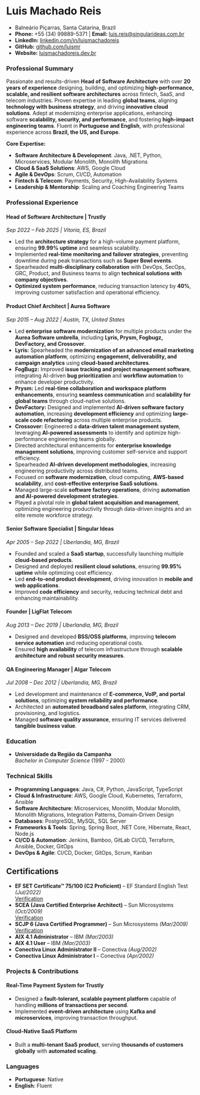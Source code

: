 # Luis Machado Reis
* Balneário Piçarras, Santa Catarina, Brazil
* **Phone:** +55 (34) 99889-5371 | **Email:** [luis.reis@singularideas.com.br](mailto\:luis.reis@singularideas.com.br)
* **LinkedIn:** [linkedin.com/in/luismachadoreis](https://linkedin.com/in/luismachadoreis)
* **GitHub:** [github.com/luismr](https://github.com/luismr)
* **Website:** [luismachadoreis.dev.br](https://luismachadoreis.dev.br/)

### **Professional Summary**

Passionate and results-driven **Head of Software Architecture** with over **20 years of experience** designing, building, and optimizing **high-performance, scalable, and resilient software architectures** across fintech, SaaS, and telecom industries. Proven expertise in leading **global teams**, aligning **technology with business strategy**, and driving **innovative cloud solutions**. Adept at modernizing enterprise applications, enhancing software **scalability, security, and performance**, and fostering **high-impact engineering teams**. Fluent in **Portuguese and English**, with professional experience across **Brazil, the US, and Europe**.

**Core Expertise:**

- **Software Architecture & Development**: Java, .NET, Python, Microservices, Modular Monolith, Monolith Migrations
- **Cloud & SaaS Solutions**: AWS, Google Cloud
- **Agile & DevOps**: Scrum, CI/CD, Automation
- **Fintech & Telecom**: Payments, Security, High-Availability Systems
- **Leadership & Mentorship**: Scaling and Coaching Engineering Teams


### **Professional Experience**

#### **Head of Software Architecture | Trustly**  
*Sep 2022 – Feb 2025 | Vitoria, ES, Brazil*  
- Led the **architecture strategy** for a high-volume payment platform, ensuring **99.99% uptime** and seamless scalability.
- Implemented **real-time monitoring and failover strategies**, preventing downtime during peak transactions such as **Super Bowl events**.
- Spearheaded **multi-disciplinary collaboration** with DevOps, SecOps, GRC, Product, and Business teams to align **technical solutions with company objectives**.
- **Optimized system performance**, reducing transaction latency by **40%**, improving customer satisfaction and operational efficiency.

#### **Product Chief Architect | Aurea Software**  
*Sep 2015 – Aug 2022 | Austin, TX, United States*  
- Led **enterprise software modernization** for multiple products under the **Aurea Software umbrella**, including **Lyris, Prysm, Fogbugz, DevFactory, and Crossover**.
- **Lyris:** Spearheaded the **modernization of an advanced email marketing automation platform**, optimizing **engagement, deliverability, and campaign analytics** using **cloud-based architectures**.
- **FogBugz:** Improved **issue tracking and project management software**, integrating AI-driven **bug prioritization** and **workflow automation** to enhance developer productivity.
- **Prysm:** Led **real-time collaboration and workspace platform enhancements**, ensuring **seamless communication** and **scalability for global teams** through cloud-native solutions.
- **DevFactory:** Designed and implemented **AI-driven software factory automation**, increasing **development efficiency** and optimizing **large-scale code refactoring** across multiple enterprise products.
- **Crossover:** Engineered a **data-driven talent management system**, leveraging **AI-powered assessments** to identify and optimize high-performance engineering teams globally.
- Directed architectural enhancements for **enterprise knowledge management solutions**, improving customer self-service and support efficiency.
- Spearheaded **AI-driven development methodologies**, increasing engineering productivity across distributed teams.
- Focused on **software modernization**, cloud computing, **AWS-based scalability**, and **cost-effective enterprise SaaS solutions**.
- Managed large-scale **software factory operations**, driving **automation and AI-powered development strategies**.
- Played a pivotal role in **global talent acquisition and management**, optimizing engineering productivity through data-driven insights and an elite remote workforce strategy.

#### **Senior Software Specialist | Singular Ideas**  
*Apr 2005 – Sep 2022 | Uberlandia, MG, Brazil*  
- Founded and scaled a **SaaS startup**, successfully launching multiple **cloud-based products**.
- Designed and deployed **resilient cloud solutions**, ensuring **99.95% uptime** while optimizing cost efficiency.
- Led **end-to-end product development**, driving innovation in **mobile and web applications**.
- Improved **code efficiency** and security, reducing technical debt and enhancing maintainability.

#### **Founder | LigFlat Telecom**  
*Aug 2013 – Dec 2019 | Uberlandia, MG, Brazil*  
- Designed and developed **BSS/OSS platforms**, improving **telecom service automation** and reducing operational costs.
- Ensured **high availability** of telecom infrastructure through **scalable architecture and robust security measures**.

#### **QA Engineering Manager | Algar Telecom**  
*Jul 2008 – Dec 2012 | Uberlandia, MG, Brazil*  
- Led development and maintenance of **E-commerce, VoIP, and portal solutions**, optimizing **system reliability and performance**.
- Architected an **automated broadband sales platform**, integrating CRM, provisioning, and logistics.
- Managed **software quality assurance**, ensuring IT services delivered **tangible business value**.

### **Education**
- **Universidade da Região da Campanha**  
  *Bachelor in Computer Science* (1997 - 2000)

### **Technical Skills**

- **Programming Languages**: Java, C#, Python, JavaScript, TypeScript
- **Cloud & Infrastructure**: AWS, Google Cloud, Kubernetes, Terraform, Ansible
- **Software Architecture**: Microservices, Monolith, Modular Monolith, Monolith Migrations, Integration Patterns, Domain-Driven Design
- **Databases**: PostgreSQL, MySQL, SQL Server
- **Frameworks & Tools**: Spring, Spring Boot, .NET Core, Hibernate, React, Node.js
- **CI/CD & Automation**: Jenkins, Bamboo, GitLab CI/CD, Terraform, Ansible, Docker, GitOps
- **DevOps & Agile**: CI/CD, Docker, GitOps, Scrum, Kanban

## **Certifications**
- **EF SET Certificate™ 75/100 (C2 Proficient)** – EF Standard English Test *(Jul/2022)*  
  [Verification](https://www.efset.org/cert/xDXTBN)
- **SCEA (Java Certified Enterprise Architect)** – Sun Microsystems *(Oct/2009)*  
  [Verification](http://www.certmanager.net/sun)
- **SCJP 6 (Java Certified Programmer)** – Sun Microsystems *(Mar/2009)*  
  [Verification](http://www.certmanager.net/sun)
- **AIX 4.1 Administrator** – IBM *(Mar/2003)*
- **AIX 4.1 User** – IBM *(Mar/2003)*
- **Conectiva Linux Administrator II** – Conectiva *(Aug/2002)*
- **Conectiva Linux Administrator I** – Conectiva *(Apr/2002)*

### **Projects & Contributions**

#### **Real-Time Payment System for Trustly**

- Designed a **fault-tolerant, scalable payment platform** capable of handling **millions of transactions per second**.
- Implemented **event-driven architecture** using **Kafka and microservices**, improving transaction throughput.

#### **Cloud-Native SaaS Platform**

- Built a **multi-tenant SaaS product**, serving **thousands of customers globally** with **automated scaling**.

### **Languages**

- **Portuguese**: Native
- **English**: Fluent

